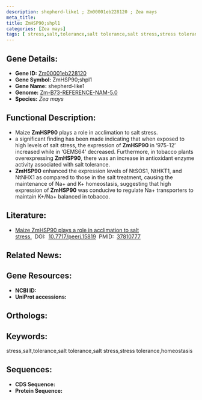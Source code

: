 ```yaml
---
description: shepherd-like1 ; Zm00001eb228120 ; Zea mays
meta_title:
title: ZmHSP90;shpl1
categories: [Zea mays]
tags: [ stress,salt,tolerance,salt tolerance,salt stress,stress tolerance,homeostasis ]
---
```


## Gene Details:
- **Gene ID:**	[Zm00001eb228120]()
- **Gene Symbol:** ZmHSP90;shpl1
- **Gene Name:** shepherd-like1
- **Genome:** [Zm-B73-REFERENCE-NAM-5.0]()
- **Species:** *Zea mays*

## Functional Description:
   - Maize **ZmHSP90** plays a role in acclimation to salt stress.
   - a significant finding has been made indicating that when exposed to high levels of salt stress, the expression of **ZmHSP90** in ‘975-12’ increased while in ‘GEMS64’ decreased. Furthermore, in tobacco plants overexpressing **ZmHSP90**, there was an increase in antioxidant enzyme activity associated with salt tolerance.
   - **ZmHSP90** enhanced the expression levels of NtSOS1, NtHKT1, and NtNHX1 as compared to those in the salt treatment, causing the maintenance of Na+ and K+ homeostasis, suggesting that high expression of **ZmHSP90** was conducive to regulate Na+ transporters to maintain K+/Na+ balanced in tobacco.

## Literature:
   - [Maize ZmHSP90 plays a role in acclimation to salt stress.]( https://www.ncbi.nlm.nih.gov/pmc/articles/PMC10557940/)&nbsp;&nbsp;DOI:&nbsp;&nbsp;[10.7717/peerj.15819](https://www.ncbi.nlm.nih.gov/pmc/articles/PMC10557940/)&nbsp;&nbsp;PMID:&nbsp;&nbsp;[37810777](https://pubmed.ncbi.nlm.nih.gov/37810777/)

## Related News:

## Gene Resources:
- **NCBI ID:** [](https://www.ncbi.nlm.nih.gov/gene/?term=)
- **UniProt accessions:** [](https://www.uniprot.org/uniprotkb//entry)

## Orthologs:

## Keywords:
stress,salt,tolerance,salt tolerance,salt stress,stress tolerance,homeostasis

## Sequences:
- **CDS Sequence:**
- **Protein Sequence:**
